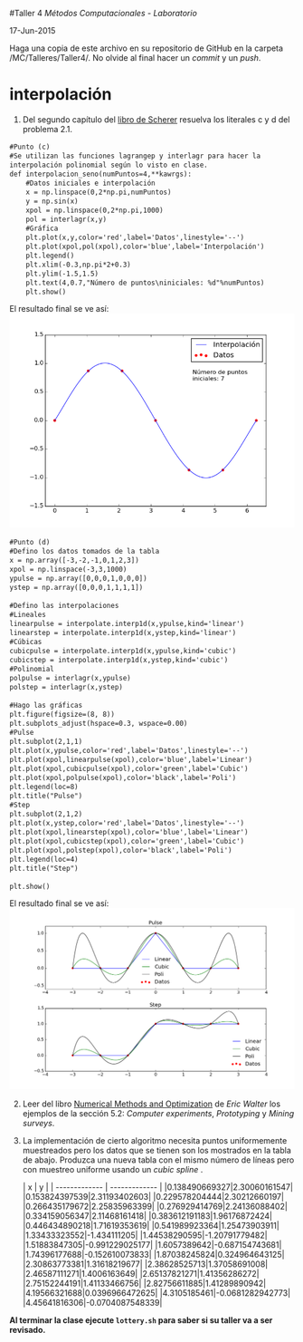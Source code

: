 #Taller 4
*Métodos Computacionales - Laboratorio*

17-Jun-2015

Haga una copia de este archivo en su repositorio de GitHub en la carpeta /MC/Talleres/Taller4/. No olvide al final hacer un *commit* y un *push*.

# interpolación

1. Del segundo capítulo del [libro de Scherer](http://link.springer.com.ezproxy.uniandes.edu.co:8080/book/10.1007\%2F978-3-642-13990-1) resuelva los literales c y d del problema 2.1.
```
#Punto (c)
#Se utilizan las funciones lagrangep y interlagr para hacer la interpolación polinomial según lo visto en clase.
def interpolacion_seno(numPuntos=4,**kawrgs):
    #Datos iniciales e interpolación
    x = np.linspace(0,2*np.pi,numPuntos)
    y = np.sin(x)
    xpol = np.linspace(0,2*np.pi,1000)
    pol = interlagr(x,y)
    #Gráfica
    plt.plot(x,y,color='red',label='Datos',linestyle='--')
    plt.plot(xpol,pol(xpol),color='blue',label='Interpolación')
    plt.legend()
    plt.xlim(-0.3,np.pi*2+0.3)
    plt.ylim(-1.5,1.5)
    plt.text(4,0.7,"Número de puntos\niniciales: %d"%numPuntos)
    plt.show()
```
El resultado final se ve así:
![](https://raw.githubusercontent.com/diegolramirez/MC/master/Talleres/taller(15-06-17)/sin.png)

```
#Punto (d)
#Defino los datos tomados de la tabla
x = np.array([-3,-2,-1,0,1,2,3])
xpol = np.linspace(-3,3,1000)
ypulse = np.array([0,0,0,1,0,0,0])
ystep = np.array([0,0,0,1,1,1,1])

#Defino las interpolaciones
#Lineales
linearpulse = interpolate.interp1d(x,ypulse,kind='linear')
linearstep = interpolate.interp1d(x,ystep,kind='linear')
#Cúbicas
cubicpulse = interpolate.interp1d(x,ypulse,kind='cubic')
cubicstep = interpolate.interp1d(x,ystep,kind='cubic')
#Polinomial
polpulse = interlagr(x,ypulse)
polstep = interlagr(x,ystep)

#Hago las gráficas
plt.figure(figsize=(8, 8))
plt.subplots_adjust(hspace=0.3, wspace=0.00)
#Pulse
plt.subplot(2,1,1)
plt.plot(x,ypulse,color='red',label='Datos',linestyle='--')
plt.plot(xpol,linearpulse(xpol),color='blue',label='Linear')
plt.plot(xpol,cubicpulse(xpol),color='green',label='Cubic')
plt.plot(xpol,polpulse(xpol),color='black',label='Poli')
plt.legend(loc=8)
plt.title("Pulse")
#Step
plt.subplot(2,1,2)
plt.plot(x,ystep,color='red',label='Datos',linestyle='--')
plt.plot(xpol,linearstep(xpol),color='blue',label='Linear')
plt.plot(xpol,cubicstep(xpol),color='green',label='Cubic')
plt.plot(xpol,polstep(xpol),color='black',label='Poli')
plt.legend(loc=4)
plt.title("Step")

plt.show()
```
El resultado final se ve así:
![](https://raw.githubusercontent.com/diegolramirez/MC/master/Talleres/taller(15-06-17)/pulsestep.png)

2. Leer del libro [Numerical Methods and Optimization](http://ezproxy.uniandes.edu.co:8080/login?url=http://dx.doi.org/10.1007/978-3-319-07671-3) de *Eric Walter* los ejemplos de la sección 5.2: *Computer experiments*, *Prototyping* y *Mining surveys*.  

3. La implementación de cierto algoritmo necesita puntos uniformemente muestreados pero los datos que se tienen son los mostrados en la tabla de abajo. Produzca una nueva tabla con el mismo número de líneas pero con muestreo uniforme usando un *cubic spline* .

	| x        | y           |
| ------------- | ------------- |
|0.138490669327|2.30060161547|
|0.153824397539|2.31193402603|
|0.229578204444|2.30212660197|
|0.266435179672|2.25835963399|
|0.276929414769|2.24136088402|
|0.334159056347|2.11468161418|
|0.383612191183|1.96176872424|
|0.446434890218|1.71619353619|
|0.541989923364|1.25473903911|
|1.33433323552|-1.434111205|
|1.44538290595|-1.20791779482|
|1.51883847305|-0.991229025177|
|1.6057389642|-0.687154743681|
|1.74396177688|-0.152610073833|
|1.87038245824|0.324964643125|
|2.30863773381|1.31618219677|
|2.38628525713|1.37058691008|
|2.46587111271|1.4006163649|
|2.65137821271|1.41356286272|
|2.75152244191|1.41133466756|
|2.82756611885|1.41289890942|
|4.19566321688|0.0396966472625|
|4.3105185461|-0.0681282942773|
|4.45641816306|-0.0704087548339|


**Al terminar la clase ejecute `lottery.sh` para saber si su taller va a ser revisado.**

